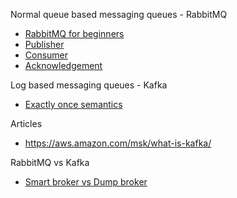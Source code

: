 
Normal queue based messaging queues - RabbitMQ
 * [RabbitMQ for beginners](https://www.cloudamqp.com/blog/part1-rabbitmq-for-beginners-what-is-rabbitmq.html)
 * [Publisher](https://www.rabbitmq.com/publishers.html)
 * [Consumer](https://www.rabbitmq.com/consumers.html)
 * [Acknowledgement](https://www.rabbitmq.com/confirms.html)

Log based messaging queues - Kafka
  * [Exactly once semantics](https://www.confluent.io/blog/exactly-once-semantics-are-possible-heres-how-apache-kafka-does-it/)

Articles
 * https://aws.amazon.com/msk/what-is-kafka/

RabbitMQ vs Kafka
 * [Smart broker vs Dump broker](https://stackoverflow.com/questions/45910795/smart-broker-vs-dumb-broker-kafka-and-rabbitmq)
  


